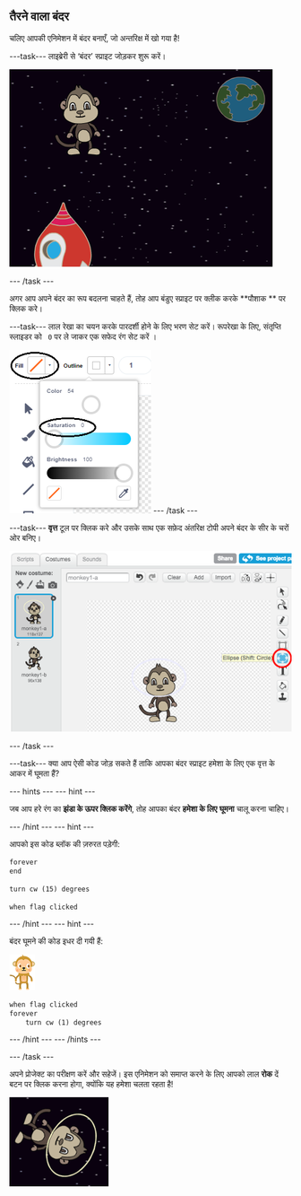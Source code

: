 ## तैरने वाला बंदर

चलिए आपकी एनिमेशन में बंदर बनाएँ, जो अन्तरिक्ष में खो गया है!

\---task\--- लाइब्रेरी से ‘बंदर’ स्प्राइट जोड़कर शुरू करें।

![एक बंदर स्प्राइट जोड़ना](images/space-monkey-sprite.png)

\--- /task \---

अगर आप अपने बंदर का रूप बदलना चाहते हैं, तोह आप बंडुए स्प्राइट पर क्लीक करके **पौशाक ** पर क्लिक करे।

\---task\--- लाल रेखा का चयन करके पारदर्शी होने के लिए भरण सेट करें। रूपरेखा के लिए, संतृप्ति स्लाइडर को ` 0` पर ले जाकर एक सफेद रंग सेट करें ।

![सफेद रंग बनाएं](images/make-white.png) \--- /task \---

\---task\--- **वृत्त** टूल पर क्लिक करे और उसके साथ एक सफ़ेद अंतरिक्ष टोपी अपने बंदर के सीर के चरों ओर बनिए।

![बंदर अंतरिक्ष हेलमेट](images/space-monkey-edit.png)

\--- /task \---

\---task\--- क्या आप ऐसी कोड जोड़ सकते हैं ताकि आपका बंदर स्प्राइट हमेशा के लिए एक वृत्त के आकर में घूमता हैं?

\--- hints \--- \--- hint \---

जब आप हरे रंग का **झंडा के ऊपर क्लिक करेंगे**, तोह आपका बंदर **हमेशा के लिए** **घूमना** चालू करना चाहिए।

\--- /hint \--- \--- hint \---

आपको इस कोड ब्लॉक की ज़रुरत पड़ेगी:

```blocks3
forever
end

turn cw (15) degrees

when flag clicked
```

\--- /hint \--- \--- hint \---

बंदर घूमने की कोड इधर दी गयी हैं:

![बंदर स्प्राइट](images/sprite-monkey.png)

```blocks3
when flag clicked
forever
    turn cw (1) degrees
```

\--- /hint \--- \--- /hints \---

\--- /task \---

अपने प्रोजेक्ट का परीक्षण करें और सहेजें। इस एनिमेशन को समाप्त करने के लिए आपको लाल **रोक** दें बटन पर क्लिक करना होगा, क्योंकि यह हमेशा चलता रहता है!

![कताई बंदर का परीक्षण करें](images/space-spin-test.png)